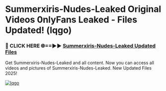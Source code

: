 # Summerxiris-Nudes-Leaked Original Videos 0nlyFans Leaked - Files Updated! (lqgo)

<h3>🔴 CLICK HERE 🌐==►► <a href="https://tinyurl.com/4mcuefdz" rel="nofollow">Summerxiris-Nudes-Leaked Updated Files</a></h3>

Get Summerxiris-Nudes-Leaked and all content. Now you can access all videos and pictures of Summerxiris-Nudes-Leaked. New Updated Files 2025!

[![lqgo](https://i.imgur.com/StAQSOY.gif)](https://tinyurl.com/4mcuefdz)
